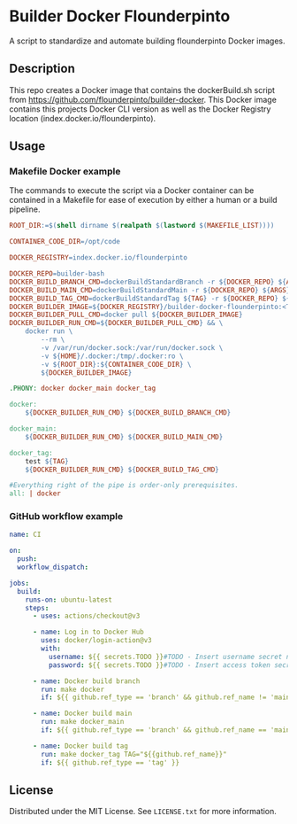 # Builder Docker Flounderpinto
A script to standardize and automate building flounderpinto Docker images.

## Description
This repo creates a Docker image that contains the dockerBuild.sh script from https://github.com/flounderpinto/builder-docker.  This Docker image contains this projects Docker CLI version as well as the Docker Registry location (index.docker.io/flounderpinto). 

## Usage

### Makefile Docker example
The commands to execute the script via a Docker container can be contained in a Makefile for ease of execution by either a human or a build pipeline.

```Makefile
ROOT_DIR:=$(shell dirname $(realpath $(lastword $(MAKEFILE_LIST))))

CONTAINER_CODE_DIR=/opt/code

DOCKER_REGISTRY=index.docker.io/flounderpinto

DOCKER_REPO=builder-bash
DOCKER_BUILD_BRANCH_CMD=dockerBuildStandardBranch -r ${DOCKER_REPO} ${ARGS}
DOCKER_BUILD_MAIN_CMD=dockerBuildStandardMain -r ${DOCKER_REPO} ${ARGS}
DOCKER_BUILD_TAG_CMD=dockerBuildStandardTag ${TAG} -r ${DOCKER_REPO} ${ARGS}
DOCKER_BUILDER_IMAGE=${DOCKER_REGISTRY}/builder-docker-flounderpinto:<TODO-VERSION>
DOCKER_BUILDER_PULL_CMD=docker pull ${DOCKER_BUILDER_IMAGE}
DOCKER_BUILDER_RUN_CMD=${DOCKER_BUILDER_PULL_CMD} && \
    docker run \
        --rm \
        -v /var/run/docker.sock:/var/run/docker.sock \
        -v ${HOME}/.docker:/tmp/.docker:ro \
        -v ${ROOT_DIR}:${CONTAINER_CODE_DIR} \
        ${DOCKER_BUILDER_IMAGE}

.PHONY: docker docker_main docker_tag

docker:
	${DOCKER_BUILDER_RUN_CMD} ${DOCKER_BUILD_BRANCH_CMD}

docker_main:
	${DOCKER_BUILDER_RUN_CMD} ${DOCKER_BUILD_MAIN_CMD}

docker_tag:
	test ${TAG}
	${DOCKER_BUILDER_RUN_CMD} ${DOCKER_BUILD_TAG_CMD}

#Everything right of the pipe is order-only prerequisites.
all: | docker
```

### GitHub workflow example
```yaml
name: CI

on:
  push:
  workflow_dispatch:

jobs:
  build:
    runs-on: ubuntu-latest
    steps:
      - uses: actions/checkout@v3

      - name: Log in to Docker Hub
        uses: docker/login-action@v3
        with:
          username: ${{ secrets.TODO }}#TODO - Insert username secret name here
          password: ${{ secrets.TODO }}#TODO - Insert access token secret name here

      - name: Docker build branch
        run: make docker
        if: ${{ github.ref_type == 'branch' && github.ref_name != 'main' }}

      - name: Docker build main
        run: make docker_main
        if: ${{ github.ref_type == 'branch' && github.ref_name == 'main' }}

      - name: Docker build tag
        run: make docker_tag TAG="${{github.ref_name}}"
        if: ${{ github.ref_type == 'tag' }}
```

## License
Distributed under the MIT License. See `LICENSE.txt` for more information.